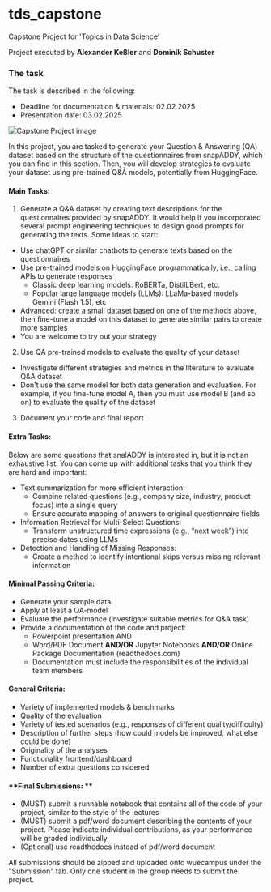 # tds_capstone
Capstone Project for 'Topics in Data Science' 

Project executed by **Alexander Keßler** and **Dominik Schuster**

### The task
The task is described in the following:

* Deadline for documentation & materials: 02.02.2025
* Presentation date: 03.02.2025

![Capstone Project image](https://wuecampus.uni-wuerzburg.de/moodle/pluginfile.php/4893180/course/section/764369/image.png)

In this project, you are tasked to generate your Question & Answering (QA) dataset based on the structure of the questionnaires from snapADDY, which you can find in this section. Then, you will develop strategies to evaluate your dataset using pre-trained Q&A models, potentially from HuggingFace. 

#### **Main Tasks:**

1. Generate a Q&A dataset by creating text descriptions for the questionnaires provided by snapADDY. It would help if you incorporated several prompt engineering techniques to design good prompts for generating the texts. Some ideas to start:
* Use chatGPT or similar chatbots to generate texts based on the questionnaires
* Use pre-trained models on HuggingFace programmatically, i.e., calling APIs to generate responses
  * Classic deep learning models: RoBERTa, DistilLBert, etc.
  * Popular large language models (LLMs): LLaMa-based models, Gemini (Flash 1.5), etc
* Advanced: create a small dataset based on one of the methods above, then fine-tune a model on this dataset to generate similar pairs to create more samples
* You are welcome to try out your strategy
2. Use QA pre-trained models to evaluate the quality of your dataset
* Investigate different strategies and metrics in the literature to evaluate Q&A dataset
* Don't use the same model for both data generation and evaluation. For example, if you fine-tune model A, then you must use model B (and so on) to evaluate the quality of the dataset
3. Document your code and final report

#### **Extra Tasks:**

Below are some questions that snalADDY is interested in, but it is not an exhaustive list. You can come up with additional tasks that you think they are hard and important:

* Text summarization for more efficient interaction:
  * Combine related questions (e.g., company size, industry, product focus) into a single query
  * Ensure accurate mapping of answers to original questionnaire fields
* Information Retrieval for Multi-Select Questions:
  * Transform unstructured time expressions (e.g., “next week”) into precise dates using LLMs
* Detection and Handling of Missing Responses:
  * Create a method to identify intentional skips versus missing relevant information

#### **Minimal Passing Criteria:**

* Generate your sample data
* Apply at least a QA-model
* Evaluate the performance (investigate suitable metrics for Q&A task)
* Provide a documentation of the code and project:
  * Powerpoint presentation AND
  * Word/PDF Document **AND/OR** Jupyter Notebooks **AND/OR** Online Package Documentation (readthedocs.com)
  * Documentation must include the responsibilities of the individual team members

#### **General Criteria:**

* Variety of implemented models & benchmarks
* Quality of the evaluation
* Variety of tested scenarios (e.g., responses of different quality/difficulty)
* Description of further steps (how could models be improved, what else could be done)
* Originality of the analyses
* Functionality frontend/dashboard
* Number of extra questions considered

#### **Final Submissions: **

* (MUST) submit a runnable notebook that contains all of the code of your project, similar to the style of the lectures
* (MUST) submit a pdf/word document describing the contents of your project. Please indicate individual contributions, as your performance will be graded individually 
* (Optional) use readthedocs instead of pdf/word document

All submissions should be zipped and uploaded onto wuecampus under the "Submission" tab. Only one student in the group needs to submit the project.
